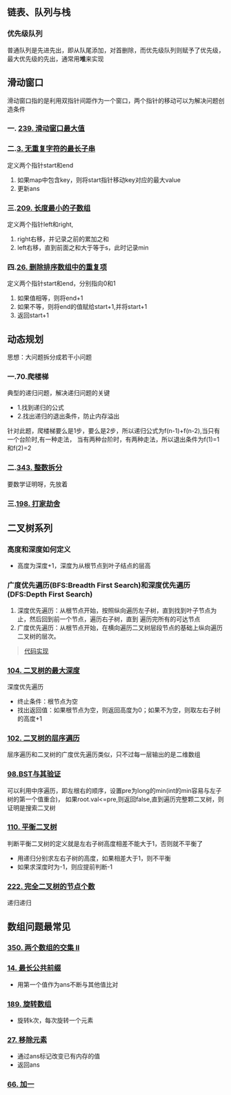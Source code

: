 ## 链表、队列与栈
### 优先级队列
普通队列是先进先出，即从队尾添加，对首删除，而优先级队列则赋予了优先级，最大优先级的先出，通常用**堆**来实现

## 滑动窗口
滑动窗口指的是利用双指针间距作为一个窗口，两个指针的移动可以为解决问题创造条件
### 一. [239. 滑动窗口最大值](https://leetcode-cn.com/problems/sliding-window-maximum/)
### 二.[3. 无重复字符的最长子串](https://leetcode-cn.com/problems/longest-substring-without-repeating-characters/)
定义两个指针start和end
1. 如果map中包含key，则将start指针移动key对应的最大value
2. 更新ans
### 三.[209. 长度最小的子数组](https://leetcode-cn.com/problems/minimum-size-subarray-sum/)
定义两个指针left和right,
1. right右移，并记录之前的累加之和
2. left右移，直到前面之和大于等于s，此时记录min
### 四.[26. 删除排序数组中的重复项](https://leetcode-cn.com/problems/remove-duplicates-from-sorted-array/submissions/)
定义两个指针start和end，分别指向0和1
1. 如果值相等，则将end+1
2. 如果不等，则将end的值赋给start+1,并将start+1
3. 返回start+1

## 动态规划
思想：大问题拆分成若干小问题
### 一.70.爬楼梯
典型的递归问题，解决递归问题的关键
* 1.找到递归的公式
* 2.找出递归的退出条件，防止内存溢出

针对此题，爬楼梯要么是1步，要么是2步，所以递归公式为f(n-1)+f(n-2),当只有一个台阶时,有一种走法，
当有两种台阶时，有两种走法，所以退出条件为f(1)=1和f(2)=2

### 二.[343. 整数拆分](https://leetcode-cn.com/problems/integer-break/)
要数学证明呀，先放着

### 三.[198. 打家劫舍](https://leetcode-cn.com/problems/house-robber/description/?utm_source=LCUS&utm_medium=ip_redirect_q_uns&utm_campaign=transfer2china)

## 二叉树系列
### 高度和深度如何定义
* 高度为深度+1，深度为从根节点到叶子结点的层高
### 广度优先遍历(BFS:Breadth First Search)和深度优先遍历(DFS:Depth First Search)
1. 深度优先遍历：从根节点开始，按照纵向遍历左子树，直到找到叶子节点为止，然后回到前一个节点，遍历右子树，直到
遍历完所有的可达节点
2. 广度优先遍历：从根节点开始，在横向遍历二叉树层段节点的基础上纵向遍历二叉树的层次。
> [代码实现](https://blog.csdn.net/mingwanganyu/article/details/72033122)

### [104. 二叉树的最大深度](https://leetcode-cn.com/problems/maximum-depth-of-binary-tree/)
深度优先遍历
* 终止条件：根节点为空
* 找出返回值：如果根节点为空，则返回高度为0；如果不为空，则取左右子树的高度+1

### [102. 二叉树的层序遍历](https://leetcode-cn.com/problems/binary-tree-level-order-traversal/)
层序遍历和二叉树的广度优先遍历类似，只不过每一层输出的是二维数组

### [98.BST与其验证](https://leetcode-cn.com/problems/validate-binary-search-tree/)
可以利用中序遍历，即左根右的顺序，设置pre为long的min(int的min容易与左子树的第一个值重合)，
如果root.val<=pre,则返回false,直到遍历完整颗二叉树，则证明是搜索二叉树

### [110. 平衡二叉树](https://leetcode-cn.com/problems/balanced-binary-tree/)
判断平衡二叉树的定义就是左右子树高度相差不能大于1，否则就不平衡了
* 用递归分别求左右子树的高度，如果相差大于1，则不平衡
* 如果求深度时为-1，则应提前判断-1
### [222. 完全二叉树的节点个数](https://leetcode-cn.com/problems/count-complete-tree-nodes/)
递归递归

## 数组问题最常见
### [350. 两个数组的交集 II](https://leetcode-cn.com/problems/intersection-of-two-arrays-ii/)
### [14. 最长公共前缀](https://leetcode-cn.com/problems/longest-common-prefix/)
* 用第一个值作为ans不断与其他值比对
### [189. 旋转数组](https://leetcode-cn.com/problems/rotate-array/)
* 旋转k次，每次旋转一个元素
### [27. 移除元素](https://leetcode-cn.com/problems/remove-element/)
* 通过ans标记改变已有内存的值
* 返回ans
### [66. 加一](https://leetcode-cn.com/problems/plus-one/)


